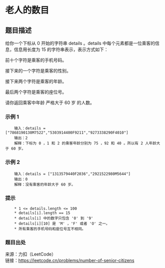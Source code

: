 # 老人的数目

## 题目描述

给你一个下标从 0 开始的字符串 details 。details 中每个元素都是一位乘客的信息，信息用长度为 15 的字符串表示，表示方式如下：

前十个字符是乘客的手机号码。

接下来的一个字符是乘客的性别。

接下来两个字符是乘客的年龄。

最后两个字符是乘客的座位号。

请你返回乘客中年龄 严格大于 60 岁 的人数。

### 示例 1

```text
    输入：details = ["7868190130M7522","5303914400F9211","9273338290F4010"]
    输出：2
    解释：下标为 0 ，1 和 2 的乘客年龄分别为 75 ，92 和 40 。所以有 2 人年龄大于 60 岁。
```

### 示例 2

```text
    输入：details = ["1313579440F2036","2921522980M5644"]
    输出：0
    解释：没有乘客的年龄大于 60 岁。
```

### 提示

```text
    * 1 <= details.length <= 100
    * details[i].length == 15
    * details[i] 中的数字只包含 '0' 到 '9'
    * details[i][10] 是 'M' ，'F' 或者 'O' 之一。
    * 所有乘客的手机号码和座位号互不相同。
```

### 题目出处

来源：力扣（LeetCode）  
链接：<https://leetcode.cn/problems/number-of-senior-citizens>
